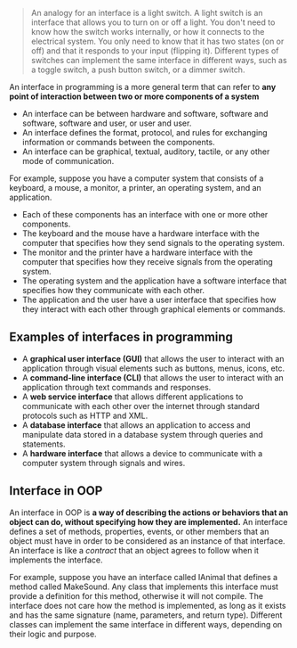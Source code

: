 
> An analogy for an interface is a light switch. A light switch is an interface that allows you to turn on or off a light. You don't need to know how the switch works internally, or how it connects to the electrical system. You only need to know that it has two states (on or off) and that it responds to your input (flipping it). Different types of switches can implement the same interface in different ways, such as a toggle switch, a push button switch, or a dimmer switch.

An interface in programming is a more general term that can refer to **any point of interaction between two or more components of a system**

- An interface can be between hardware and software, software and software, software and user, or user and user.
- An interface defines the format, protocol, and rules for exchanging information or commands between the components.
- An interface can be graphical, textual, auditory, tactile, or any other mode of communication.

For example, suppose you have a computer system that consists of a keyboard, a mouse, a monitor, a printer, an operating system, and an application.

- Each of these components has an interface with one or more other components.
- The keyboard and the mouse have a hardware interface with the computer that specifies how they send signals to the operating system.
- The monitor and the printer have a hardware interface with the computer that specifies how they receive signals from the operating system.
- The operating system and the application have a software interface that specifies how they communicate with each other.
- The application and the user have a user interface that specifies how they interact with each other through graphical elements or commands.

## Examples of interfaces in programming

- A **graphical user interface (GUI)** that allows the user to interact with an application through visual elements such as buttons, menus, icons, etc.
- A **command-line interface (CLI)** that allows the user to interact with an application through text commands and responses.
- A **web service interface** that allows different applications to communicate with each other over the internet through standard protocols such as HTTP and XML.
- A **database interface** that allows an application to access and manipulate data stored in a database system through queries and statements.
- A **hardware interface** that allows a device to communicate with a computer system through signals and wires.

## Interface in OOP

An interface in OOP is **a way of describing the actions or behaviors that an object can do, without specifying how they are implemented.** An interface defines a set of methods, properties, events, or other members that an object must have in order to be considered as an instance of that interface. An interface is like a *contract* that an object agrees to follow when it implements the interface.

For example, suppose you have an interface called IAnimal that defines a method called MakeSound. Any class that implements this interface must provide a definition for this method, otherwise it will not compile. The interface does not care how the method is implemented, as long as it exists and has the same signature (name, parameters, and return type). Different classes can implement the same interface in different ways, depending on their logic and purpose.
